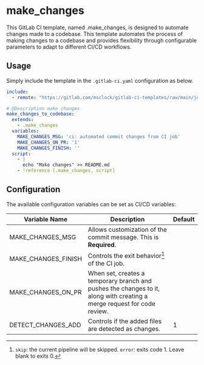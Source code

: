 # make_changes

This GitLab CI template, named .make_changes, is designed to automate changes made to a codebase. This template automates the process of making changes to a codebase and provides flexibility through configurable parameters to adapt to different CI/CD workflows.

## Usage

Simply include the template in the `.gitlab-ci.yaml` configuration as below.

```yaml
include:
  - remote: "https://gitlab.com/msclock/gitlab-ci-templates/raw/main/jobs/pre-commit.yml"

# @Description make changes
make_changes_to_codebase:
  extends:
    - .make_changes
  variables:
    MAKE_CHANGES_MSG: 'ci: automated commit changes from CI job'
    MAKE_CHANGES_ON_PR: '1'
    MAKE_CHANGES_FINISH: ''
  script:
    - |
      echo "Make changes" >> README.md
    - !reference [.make_changes, script]
```

## Configuration

The available configuration variables can be set as CI/CD variables:

| Variable Name       | Description                                                                                                             | Default |
|---------------------|-------------------------------------------------------------------------------------------------------------------------|---------|
| MAKE_CHANGES_MSG    | Allows customization of the commit message. This is **Required**.                                                       |         |
| MAKE_CHANGES_FINISH | Controls the exit behavior[^1] of the CI job.                                                                           |         |
| MAKE_CHANGES_ON_PR  | When set, creates a temporary branch and pushes the changes to it, along with creating a merge request for code review. |         |
| DETECT_CHANGES_ADD  | Controls if the added files are detected as changes.                                                                    | 1       |

[^1]: `skip`: the current pipeline will be skipped. `error`: exits code 1. Leave blank to exits 0.
